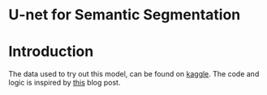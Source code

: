 # U-net for Semantic Segmentation


# Introduction
The data used to try out this model, can be found on 
<a href="https://www.kaggle.com/c/tgs-salt-identification-challenge/data">kaggle</a>.
The code and logic is inspired by 
<a href="https://towardsdatascience.com/understanding-semantic-segmentation-with-unet-6be4f42d4b47">this</a> 
blog post.

